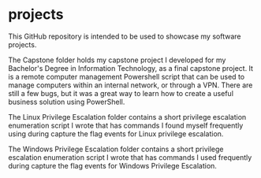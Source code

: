 # projects

This GitHub repository is intended to be used to showcase my software projects.

The Capstone folder holds my capstone project I developed for my Bachelor's Degree in Information Technology, as a final capstone project. It is a remote computer management Powershell script that can be used to manage computers within an internal network, or through a VPN. There are still a few bugs, but it was a great way to learn how to create a useful business solution using PowerShell.

The Linux Privilege Escalation folder contains a short privilege escalation enumeration script I wrote that has commands
I found myself frequently using during capture the flag events for Linux privilege escalation.

The Windows Privilege Escalation folder contains a short privilege escalation enumeration script I wrote that has commands
I used frequently during capture the flag events for Windows Privilege Escalation.
